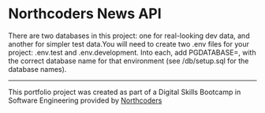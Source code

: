 # Northcoders News API

There are two databases in this project: one for real-looking dev data, and another for simpler test data.You will need to create two .env files for your project: .env.test and .env.development. Into each, add PGDATABASE=, with the correct database name for that environment (see /db/setup.sql for the database names).


--- 

This portfolio project was created as part of a Digital Skills Bootcamp in Software Engineering provided by [Northcoders](https://northcoders.com/)
